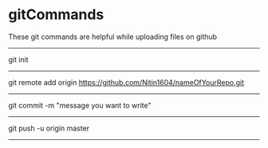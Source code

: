 # gitCommands                                        
These git commands are helpful while uploading files on github
_________________________________________________________________________
git init
_________________________________________________________________________
git remote add origin https://github.com/Nitin1604/nameOfYourRepo.git
_________________________________________________________________________
git commit -m "message you want to write"
_________________________________________________________________________
git push -u origin master
_________________________________________________________________________
